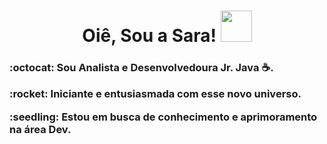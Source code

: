 **<h1 align="center"> Oiê, Sou a Sara! <img src="https://raw.githubusercontent.com/jakeliny/jakeliny/master/images/cat-gif.gif" width="50"></h1>**
<h3><p>:octocat: Sou Analista e Desenvolvedoura Jr. Java ☕.</p>
  <p>:rocket: Iniciante e entusiasmada com esse novo universo.</p>
  <p>:seedling: Estou em busca de conhecimento e aprimoramento na área Dev.</p></h3>


<!---
Sa-G0S/Sa-G0S is a ✨ special ✨ repository because its `README.md` (this file) appears on your GitHub profile.
You can click the Preview link to take a look at your changes.
--->
